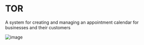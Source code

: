 # TOR

A system for creating and managing an appointment calendar for businesses and their customers

![image](https://user-images.githubusercontent.com/60568087/119027762-66cc1c00-b9af-11eb-8f81-3b1e627f067e.png)
